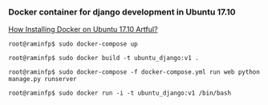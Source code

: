 
### Docker container for django development in Ubuntu 17.10

[How Installing Docker on Ubuntu 17.10 Artful?](https://gist.github.com/raminfp/fa78bfd8a12274aa159513ee96f2438e)

```terminal
root@raminfp$ sudo docker-compose up

root@raminfp$ sudo docker build -t ubuntu_django:v1 .

root@raminfp$ sudo docker-compose -f docker-compose.yml run web python manage.py runserver

root@raminfp$ sudo docker run -i -t ubuntu_django:v1 /bin/bash
```
